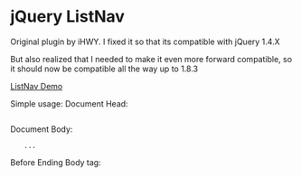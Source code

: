 jQuery ListNav
==============

Original plugin by iHWY. I fixed it so that its compatible with jQuery 1.4.X

But also realized that I needed to make it even more forward compatible, so it should now be compatible all the way up to 1.8.3
<p><a href="http://esteinborn.github.com/jquery-listnav">ListNav Demo</a></p>

Simple usage:
Document Head:
<pre><code><link rel="stylesheet" href="listnav.css"></code></pre>

Document Body:
<code><ul id="myList">...</ul></code>

Before Ending Body tag:
<code><script src="jquery-listnav-2.2.min.js"></script>
<script>
	$("#myList").listnav();
</script></code>